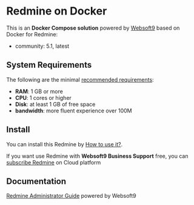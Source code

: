 # Redmine on Docker  

This is an **Docker Compose solution** powered by [Websoft9](https://www.websoft9.com) based on Docker for Redmine:


 - community:  5.1, latest


## System Requirements

The following are the minimal [recommended requirements](https://www.redmine.org/projects/redmine/wiki/RedmineInstall#Requirements):

* **RAM**: 1 GB or more
* **CPU**: 1 cores or higher
* **Disk**: at least 1 GB of free space
* **bandwidth**: more fluent experience over 100M  

## Install

You can install this Redmine by [How to use it?](https://github.com/Websoft9/docker-library#how-to-use-it).   

If you want use Redmine with **Websoft9 Business Support** free, you can [subscribe Redmine](https://www.websoft9.com/apps) on Cloud platform

## Documentation

[Redmine Administrator Guide](https://support.websoft9.com/docs/redmine) powered by Websoft9